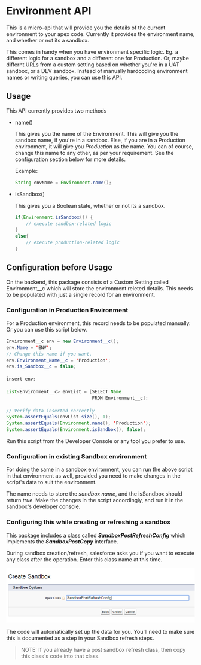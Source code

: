 # Environment API

This is a micro-api that will provide you the details of the current environment to your apex code.
Currently it provides the environment name, and whether or not its a sandbox.

This comes in handy when you have environment specific logic. Eg. a different logic for a sandbox
and a different one for Production. Or, maybe differnt URLs from a custom setting based on 
whether you're in a UAT sandbox, or a DEV sandbox. Instead of manually hardcoding environment names
or writing queries, you can use this API.

## Usage

This API currently provides two methods

* name()

	This gives you the name of the Environment. This will give you the sandbox name, if you're in a 
	sandbox. Else, if you are in a Production environment, it will give you *Production* as the name.
	You can of course, change this name to any other, as per your requirement. See the configuration
	section below for more details.
	
	Example:
	
	```java
	String envName = Environment.name();
	```

* isSandbox()

	This gives you a Boolean state, whether or not its a sandbox. 

	```java
	if(Environment.isSandbox()) {
		// execute sandbox-related logic
	}
	else{
		// execute production-related logic
	}
	```
	
## Configuration before Usage

On the backend, this package consists of a Custom Setting called Environment__c which will store the
environment releted details. This needs to be populated with just a single record for an environment.

### Configuration in Production Environment

For a Production environment, this record needs to be populated manually. Or you can use this script 
below.

```java
Environment__c env = new Environment__c();
env.Name = 'ENV';
// Change this name if you want. 
env.Environment_Name__c = 'Production';
env.is_Sandbox__c = false;

insert env;

List<Environment__c> envList = [SELECT Name 
                                FROM Environment__c];

// Verify data inserted correctly
System.assertEquals(envList.size(), 1);
System.assertEquals(Environment.name(), 'Production');
System.assertEquals(Environment.isSandbox(), false);

```

Run this script from the Developer Console or any tool you prefer to use. 

### Configuration in existing Sandbox environment

For doing the same in a sandbox environment, you can run the above script in that environment as well, 
provided you need to make changes in the script's data to suit the environment. 

The name needs to store the *sandbox name*, and the isSandbox should return *true*. Make the changes
in the script accordingly, and run it in the sandbox's developer console. 

### Configuring this while creating or refreshing a sandbox

This package includes a class called **_SandboxPostRefreshConfig_** which implements the **_SandboxPostCopy_**
interface.

During sandbox creation/refresh, salesforce asks you if you want to execute any class after the operation. 
Enter this class name at this time.

![ApexClass](https://github.com/cloudcyborg/environment-api/blob/media/Apex.PNG)

The code will automatically set up the data for you. 
You'll need to make sure this is documented as a step in your Sandbox refresh steps.

> NOTE: If you already have a post sandbox refresh class, then copy this class's code into that class. 













